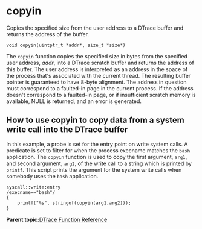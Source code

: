 
# copyin

Copies the specified size from the user address to a DTrace buffer and returns the address of the buffer.

```
void copyin(uintptr_t *addr*, size_t *size*)
```

The `copyin` function copies the specified size in bytes from the specified user address, *addr*, into a DTrace scratch buffer and returns the address of this buffer. The user address is interpreted as an address in the space of the process that's associated with the current thread. The resulting buffer pointer is guaranteed to have 8-byte alignment. The address in question must correspond to a faulted-in page in the current process. If the address doesn't correspond to a faulted-in page, or if insufficient scratch memory is available, NULL is returned, and an error is generated.

## How to use copyin to copy data from a system write call into the DTrace buffer

In this example, a probe is set for the entry point on write system calls. A predicate is set to filter for when the process execname matches the `bash` application. The `copyin` function is used to copy the first argument, `arg1`, and second argument, `arg2`, of the write call to a string which is printed by `printf`. This script prints the argument for the system write calls when somebody uses the `bash` application.

```
syscall::write:entry
/execname=="bash"/
{
    printf("%s", stringof(copyin(arg1,arg2)));
}
```

**Parent topic:**[DTrace Function Reference](../reference/dtrace_functions.md)

